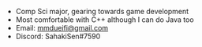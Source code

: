 - Comp Sci major, gearing towards game development 
- Most comfortable with C++ although I can do Java too
- Email: mmdueifi@gmail.com
- Discord: SahakiSen#7590

<!---
MaryamDu/MaryamDu is a ✨ special ✨ repository because its `README.md` (this file) appears on your GitHub profile.
You can click the Preview link to take a look at your changes.
--->
